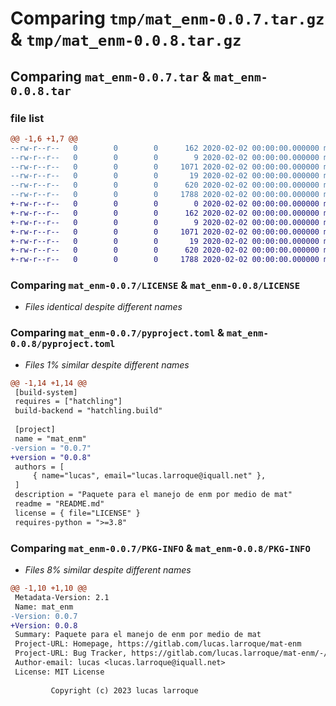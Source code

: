 # Comparing `tmp/mat_enm-0.0.7.tar.gz` & `tmp/mat_enm-0.0.8.tar.gz`

## Comparing `mat_enm-0.0.7.tar` & `mat_enm-0.0.8.tar`

### file list

```diff
@@ -1,6 +1,7 @@
--rw-r--r--   0        0        0      162 2020-02-02 00:00:00.000000 mat_enm-0.0.7/src/mat_enm/calc.py
--rw-r--r--   0        0        0        9 2020-02-02 00:00:00.000000 mat_enm-0.0.7/src/mat_enm/consts/__init__.py
--rw-r--r--   0        0        0     1071 2020-02-02 00:00:00.000000 mat_enm-0.0.7/LICENSE
--rw-r--r--   0        0        0       19 2020-02-02 00:00:00.000000 mat_enm-0.0.7/README.md
--rw-r--r--   0        0        0      620 2020-02-02 00:00:00.000000 mat_enm-0.0.7/pyproject.toml
--rw-r--r--   0        0        0     1788 2020-02-02 00:00:00.000000 mat_enm-0.0.7/PKG-INFO
+-rw-r--r--   0        0        0        0 2020-02-02 00:00:00.000000 mat_enm-0.0.8/src/mat_enm/__init__.py
+-rw-r--r--   0        0        0      162 2020-02-02 00:00:00.000000 mat_enm-0.0.8/src/mat_enm/calc.py
+-rw-r--r--   0        0        0        9 2020-02-02 00:00:00.000000 mat_enm-0.0.8/src/mat_enm/consts/__init__.py
+-rw-r--r--   0        0        0     1071 2020-02-02 00:00:00.000000 mat_enm-0.0.8/LICENSE
+-rw-r--r--   0        0        0       19 2020-02-02 00:00:00.000000 mat_enm-0.0.8/README.md
+-rw-r--r--   0        0        0      620 2020-02-02 00:00:00.000000 mat_enm-0.0.8/pyproject.toml
+-rw-r--r--   0        0        0     1788 2020-02-02 00:00:00.000000 mat_enm-0.0.8/PKG-INFO
```

### Comparing `mat_enm-0.0.7/LICENSE` & `mat_enm-0.0.8/LICENSE`

 * *Files identical despite different names*

### Comparing `mat_enm-0.0.7/pyproject.toml` & `mat_enm-0.0.8/pyproject.toml`

 * *Files 1% similar despite different names*

```diff
@@ -1,14 +1,14 @@
 [build-system]
 requires = ["hatchling"]
 build-backend = "hatchling.build"
 
 [project]
 name = "mat_enm"
-version = "0.0.7"
+version = "0.0.8"
 authors = [
     { name="lucas", email="lucas.larroque@iquall.net" },
 ]
 description = "Paquete para el manejo de enm por medio de mat"
 readme = "README.md"
 license = { file="LICENSE" }
 requires-python = ">=3.8"
```

### Comparing `mat_enm-0.0.7/PKG-INFO` & `mat_enm-0.0.8/PKG-INFO`

 * *Files 8% similar despite different names*

```diff
@@ -1,10 +1,10 @@
 Metadata-Version: 2.1
 Name: mat_enm
-Version: 0.0.7
+Version: 0.0.8
 Summary: Paquete para el manejo de enm por medio de mat
 Project-URL: Homepage, https://gitlab.com/lucas.larroque/mat-enm
 Project-URL: Bug Tracker, https://gitlab.com/lucas.larroque/mat-enm/-/issues
 Author-email: lucas <lucas.larroque@iquall.net>
 License: MIT License
         
         Copyright (c) 2023 lucas larroque
```

